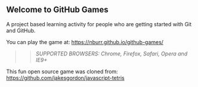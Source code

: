 ## Welcome to GitHub Games

A project based learning activity for people who are getting started with Git and GitHub.

You can play the game at: https://nburr.github.io/github-games/

>> _*SUPPORTED BROWSERS*: Chrome, Firefox, Safari, Opera and IE9+_

This fun open source game was cloned from: https://github.com/jakesgordon/javascript-tetris
